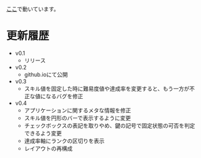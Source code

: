 [ここ](http://hidollara.github.com/skillcalc)で動いています。

# 更新履歴
- v0.1
  - リリース
- v0.2
  - github.ioにて公開
- v0.3
  - スキル値を固定した時に難易度値や達成率を変更すると、もう一方が不正な値になるバグを修正
- v0.4
  - アプリケーションに関するメタな情報を修正
  - スキル値を円形のバーで表示するように変更
  - チェックボックスの表記を取りやめ、鍵の記号で固定状態の可否を判定できるよう変更
  - 達成率軸にランクの区切りを表示
  - レイアウトの再構成
